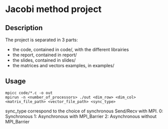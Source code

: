 Jacobi method project
=====================

## Description

The project is separated in 3 parts:
 - the code, contained in code/, with the different librairies
 - the report, contained in report/
 - the slides, contained in slides/
 - the matrices and vectors examples, in examples/

## Usage

```
mpicc code/*.c -o out
mpirun -n <number_of_processors> ./out <dim_row> <dim_col> <matrix_file_path> <vector_file_path> <sync_type>
```
sync_type correspond to the choice of synchronous Send/Recv with MPI.
0: Synchronous
1: Asynchronous with MPI_Barrier
2: Asynchronous without MPI_Barrier

